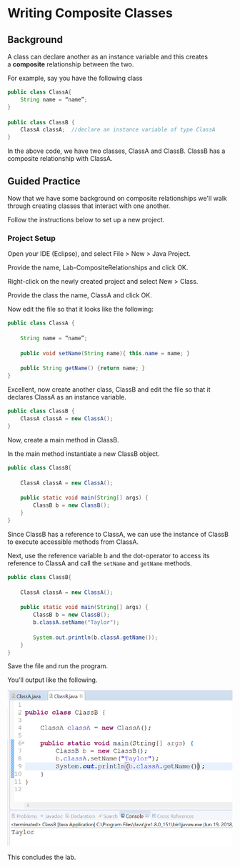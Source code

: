 # Writing Composite Classes

## Background

A class can declare another as an instance variable and this creates a **composite** relationship between the two.

For example, say you have the following class

```java
public class ClassA{
    String name = “name”;
}

public class ClassB {
    ClassA classA;  //declare an instance variable of type ClassA
}
```

In the above code, we have two classes, ClassA and ClassB. ClassB has a composite relationship with ClassA.

## Guided Practice

Now that we have some background on composite relationships we'll walk through creating classes that interact with one another.

Follow the instructions below to set up a new project. 

### Project Setup

Open your IDE (Eclipse), and select File > New > Java Project.

Provide the name, Lab-CompositeRelationships and click OK.

Right-click on the newly created project and select New > Class.

Provide the class the name, ClassA and click OK.

Now edit the file so that it looks like the following:

```java
public class ClassA {

    String name = “name”;

    public void setName(String name){ this.name = name; }

    public String getName() {return name; }
}
```

Excellent, now create another class, ClassB and edit the file so that it declares ClassA as an instance variable.

```java
public class ClassB {
    ClassA classA = new ClassA();
}
```

Now, create a main method in ClassB.  

In the main method instantiate a new ClassB object.

```java
public class ClassB{

    ClassA classA = new ClassA();

    public static void main(String[] args) {
        ClassB b = new ClassB();
    }
}
```

Since ClassB has a reference to ClassA, we can use the instance of ClassB to execute accessible methods from ClassA.

Next, use the reference variable b and the dot-operator to access its reference to ClassA and call the `setName` and `getName` methods.

```java
public class ClassB{

    ClassA classA = new ClassA();

    public static void main(String[] args) {
        ClassB b = new ClassB();
        b.classA.setName("Taylor");
    
        System.out.println(b.classA.getName());
    }
}
```

Save the file and run the program.

You’ll output like the following.

![](images/image-1.png)

This concludes the lab. 
